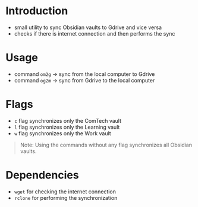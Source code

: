 # Introduction

- small utility to sync Obsidian vaults to Gdrive and vice versa
- checks if there is internet connection and then performs the sync

# Usage

- command `om2g` -> sync from the local computer to Gdrive
- command `og2m` -> sync from Gdrive to the local computer

# Flags

- `c` flag synchronizes only the ComTech vault
- `l` flag synchronizes only the Learning vault
- `w` flag synchronizes only the Work vault

> Note: Using the commands without any flag synchronizes all Obsidian vaults.

# Dependencies

- `wget` for checking the internet connection
- `rclone` for performing the synchronization
